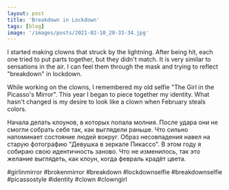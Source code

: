 ```yaml
---
layout: post
title: 'Breakdown in Lockdown'
tags: [blog]
image: '/images/posts/2021-02-10_20-33-34.jpg'
---
```


I started making clowns that struck by the lightning. After being hit, each one tried to put parts together, but they didn't match. It is very similar to sensations in the air. I can feel them through the mask and trying to reflect "breakdown" in lockdown. 

While working on the clowns, I remembered my old selfie "The Girl in the Picasso's Mirror". This year I began to piece together my identity. What hasn't changed is my desire to look like a clown when February steals colors.

Начала делать клоунов, в которых попала молния. После удара они не смогли собрать себя так, как выглядели раньше. Что сильно напоминает состояние людей вокруг.  Образ несовпадения навел на старую фотографию "Девушка в зеркале Пикассо". В этом году я собираю свою идентичность заново. Что не изменилось, так это желание выглядеть, как клоун, когда февраль крадёт цвета. 

#girlinmirror #brokenmirror #breakdown #lockdownselfie #breakdownselfie #picassostyle #identity #clown #clowngirl
